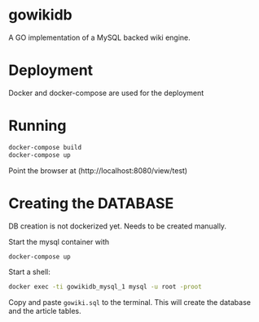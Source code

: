 # gowikidb

A GO implementation of a MySQL backed wiki engine.

# Deployment

Docker and docker-compose are used for the deployment

# Running

```bash
docker-compose build
docker-compose up
```

Point the browser at (http://localhost:8080/view/test)

# Creating the DATABASE

DB creation is not dockerized yet. Needs to be created manually.

Start the mysql container with

```bash
docker-compose up
```

Start a shell:

```bash
docker exec -ti gowikidb_mysql_1 mysql -u root -proot
```

Copy and paste `gowiki.sql` to the terminal. This will create the database
and the article tables.
